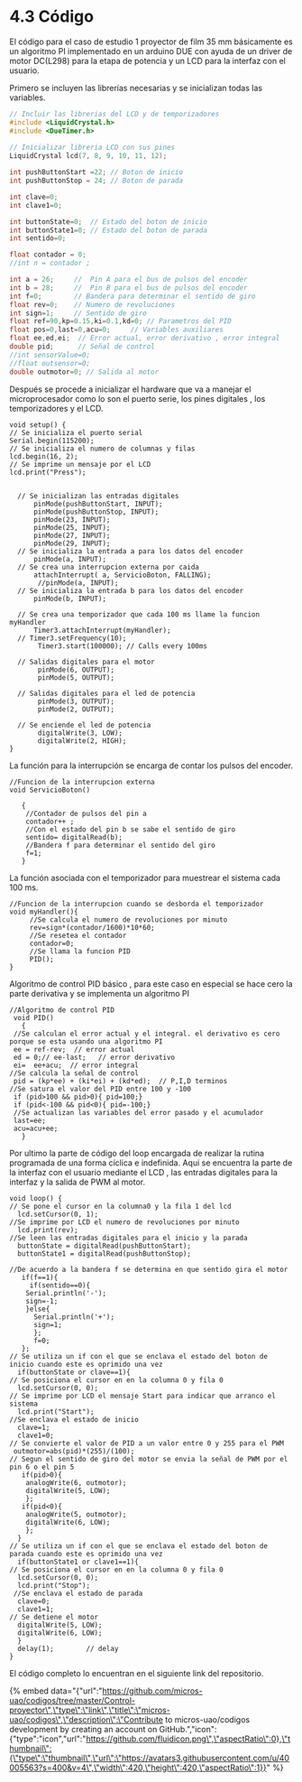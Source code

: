 # 4.3 Código

El código para el caso de estudio 1 proyector de film 35 mm básicamente es un algoritmo PI implementado en un arduino DUE con ayuda de un driver de motor DC\(L298\) para la etapa de potencia y un LCD para la interfaz con el usuario.

Primero se incluyen las librerías necesarias y se inicializan todas las variables.

```cpp
// Incluir las librerias del LCD y de temporizadores
#include <LiquidCrystal.h>
#include <DueTimer.h>
 
// Inicializar libreria LCD con sus pines
LiquidCrystal lcd(7, 8, 9, 10, 11, 12);

int pushButtonStart =22; // Boton de inicio
int pushButtonStop = 24; // Boton de parada

int clave=0;
int clave1=0;

int buttonState=0;  // Estado del boton de inicio
int buttonState1=0; // Estado del boton de parada
int sentido=0;

float contador = 0;  
//int n = contador ;

int a = 26;     //  Pin A para el bus de pulsos del encoder
int b = 28;     //  Pin B para el bus de pulsos del encoder
int f=0;        // Bandera para determinar el sentido de giro 
float rev=0;    // Numero de revoluciones  
int sign=1;     // Sentido de giro
float ref=90,kp=0.15,ki=0.1,kd=0; // Parametros del PID
float pos=0,last=0,acu=0;     // Variables auxiliares
float ee,ed,ei;  // Error actual, error derivativo , error integral
double pid;      // Señal de control
//int sensorValue=0;  
//float outsensor=0;
double outmotor=0; // Salida al motor
```

Después se procede a inicializar el hardware que va a manejar el microprocesador como lo son el puerto serie, los pines digitales , los temporizadores y el LCD.

```text
void setup() {
// Se inicializa el puerto serial
Serial.begin(115200);
// Se inicializa el numero de columnas y filas
lcd.begin(16, 2);
// Se imprime un mensaje por el LCD
lcd.print("Press");


  // Se inicializan las entradas digitales
      pinMode(pushButtonStart, INPUT);
      pinMode(pushButtonStop, INPUT);
      pinMode(23, INPUT);
      pinMode(25, INPUT);
      pinMode(27, INPUT);
      pinMode(29, INPUT);
  // Se inicializa la entrada a para los datos del encoder    
      pinMode(a, INPUT);
  // Se crea una interrupcion externa por caida
      attachInterrupt( a, ServicioBoton, FALLING);
       //pinMode(a, INPUT);
  // Se inicializa la entrada b para los datos del encoder     
      pinMode(b, INPUT);
  
  // Se crea una temporizador que cada 100 ms llame la funcion myHandler   
      Timer3.attachInterrupt(myHandler);
  // Timer3.setFrequency(10);
       Timer3.start(100000); // Calls every 100ms

  // Salidas digitales para el motor
       pinMode(6, OUTPUT);
       pinMode(5, OUTPUT);

  // Salidas digitales para el led de potencia
       pinMode(3, OUTPUT);
       pinMode(2, OUTPUT);

  // Se enciende el led de potencia
       digitalWrite(3, LOW);
       digitalWrite(2, HIGH);   
}

```

La función para la interrupción se encarga de contar los pulsos del encoder.

```text
//Funcion de la interrupcion externa
void ServicioBoton() 
   
   { 
    //Contador de pulsos del pin a
    contador++ ;
    //Con el estado del pin b se sabe el sentido de giro
    sentido= digitalRead(b);
    //Bandera f para determinar el sentido del giro
    f=1;
   }
```

La función asociada con el temporizador para muestrear el sistema cada 100 ms.

```text
//Funcion de la interrupcion cuando se desborda el temporizador
void myHandler(){
     //Se calcula el numero de revoluciones por minuto
     rev=sign*(contador/1600)*10*60;
     //Se resetea el contador   
     contador=0;
     //Se llama la funcion PID
     PID();
}
```

Algoritmo de control PID básico , para este caso en especial se hace cero la parte derivativa y se implementa un algoritmo PI

```text
//Algoritmo de control PID
 void PID()
   {  
 //Se calculan el error actual y el integral. el derivativo es cero porque se esta usando una algoritmo PI
 ee = ref-rev;  // error actual
 ed = 0;// ee-last;   // error derivativo
 ei=  ee+acu;  // error integral
//Se calcula la señal de control
 pid = (kp*ee) + (ki*ei) + (kd*ed);  // P,I,D terminos
//Se satura el valor del PID entre 100 y -100
 if (pid>100 && pid>0){ pid=100;}
 if (pid<-100 && pid<0){ pid=-100;}
 //Se actualizan las variables del error pasado y el acumulador
 last=ee;
 acu=acu+ee;
   }
```

Por ultimo la parte de código del loop encargada de realizar la rutina programada de una forma cíclica e indefinida. Aqui se encuentra la parte de la interfaz con el usuario mediante el LCD , las entradas digitales para la interfaz y la salida de PWM al motor.

```text
void loop() {
// Se pone el cursor en la columna0 y la fila 1 del lcd  
  lcd.setCursor(0, 1);
//Se imprime por LCD el numero de revoluciones por minuto  
  lcd.print(rev);
//Se leen las entradas digitales para el inicio y la parada
  buttonState = digitalRead(pushButtonStart);
  buttonState1 = digitalRead(pushButtonStop);

//De acuerdo a la bandera f se determina en que sentido gira el motor
   if(f==1){
     if(sentido==0){
    Serial.println('-');
    sign=-1;
    }else{
      Serial.println('+');
      sign=1;
      };
      f=0;
   };
// Se utiliza un if con el que se enclava el estado del boton de inicio cuando este es oprimido una vez
  if(buttonState or clave==1){
// Se posiciona el cursor en en la columna 0 y fila 0
  lcd.setCursor(0, 0);
// Se imprime por LCD el mensaje Start para indicar que arranco el sistema  
  lcd.print("Start");
//Se enclava el estado de inicio    
  clave=1;
  clave1=0;  
// Se convierte el valor de PID a un valor entre 0 y 255 para el PWM  
 outmotor=abs(pid)*(255)/(100); 
// Segun el sentido de giro del motor se envia la señal de PWM por el pin 6 o el pin 5     
   if(pid>0){
    analogWrite(6, outmotor);
    digitalWrite(5, LOW);
    };
   if(pid<0){
    analogWrite(5, outmotor);
    digitalWrite(6, LOW);
    };
  }
// Se utiliza un if con el que se enclava el estado del boton de parada cuando este es oprimido una vez
  if(buttonState1 or clave1==1){
// Se posiciona el cursor en en la columna 0 y fila 0
  lcd.setCursor(0, 0);
  lcd.print("Stop");
 //Se enclava el estado de parada    
  clave=0;
  clave1=1; 
// Se detiene el motor 
  digitalWrite(5, LOW);
  digitalWrite(6, LOW);
  }
  delay(1);        // delay
}
```

El código completo lo encuentran en el siguiente link del repositorio.

{% embed data="{\"url\":\"https://github.com/micros-uao/codigos/tree/master/Control-proyector\",\"type\":\"link\",\"title\":\"micros-uao/codigos\",\"description\":\"Contribute to micros-uao/codigos development by creating an account on GitHub.\",\"icon\":{\"type\":\"icon\",\"url\":\"https://github.com/fluidicon.png\",\"aspectRatio\":0},\"thumbnail\":{\"type\":\"thumbnail\",\"url\":\"https://avatars3.githubusercontent.com/u/40005563?s=400&v=4\",\"width\":420,\"height\":420,\"aspectRatio\":1}}" %}

